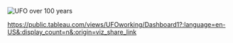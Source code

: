 
![UFO over 100 years](https://user-images.githubusercontent.com/96620728/165864868-59211b50-5eb9-4e3c-85a5-0ab466fd9898.png)

https://public.tableau.com/views/UFOworking/Dashboard1?:language=en-US&:display_count=n&:origin=viz_share_link
